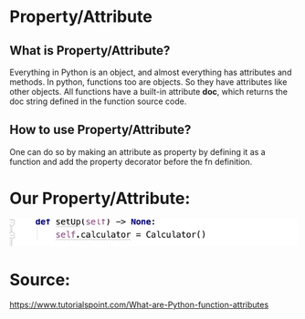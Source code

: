 # Property/Attribute

## What is Property/Attribute?

Everything in Python is an object, and almost everything has attributes and methods. In python, functions too are objects. So they have attributes like other objects. All functions have a built-in attribute __doc__, which returns the doc string defined in the function source code.

## How to use Property/Attribute?

One can do so by making an attribute as property by defining it as a function and add the property decorator before the fn definition.

# Our Property/Attribute:

<img src="https://github.com/Snehaphilip989/miniproject1/blob/master/Python%20Image/property.png" />

# Source:
https://www.tutorialspoint.com/What-are-Python-function-attributes

